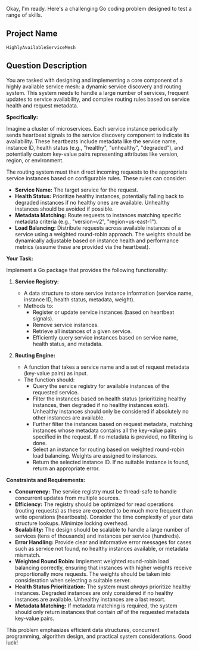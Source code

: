 Okay, I'm ready. Here's a challenging Go coding problem designed to test a range of skills.

## Project Name

`HighlyAvailableServiceMesh`

## Question Description

You are tasked with designing and implementing a core component of a highly available service mesh: a dynamic service discovery and routing system. This system needs to handle a large number of services, frequent updates to service availability, and complex routing rules based on service health and request metadata.

**Specifically:**

Imagine a cluster of microservices. Each service instance periodically sends heartbeat signals to the service discovery component to indicate its availability. These heartbeats include metadata like the service name, instance ID, health status (e.g., "healthy", "unhealthy", "degraded"), and potentially custom key-value pairs representing attributes like version, region, or environment.

The routing system must then direct incoming requests to the appropriate service instances based on configurable rules. These rules can consider:

*   **Service Name:** The target service for the request.
*   **Health Status:** Prioritize healthy instances, potentially falling back to degraded instances if no healthy ones are available.  Unhealthy instances should be avoided if possible.
*   **Metadata Matching:** Route requests to instances matching specific metadata criteria (e.g., "version=v2", "region=us-east-1").
*   **Load Balancing:** Distribute requests across available instances of a service using a weighted round-robin approach. The weights should be dynamically adjustable based on instance health and performance metrics (assume these are provided via the heartbeat).

**Your Task:**

Implement a Go package that provides the following functionality:

1.  **Service Registry:**
    *   A data structure to store service instance information (service name, instance ID, health status, metadata, weight).
    *   Methods to:
        *   Register or update service instances (based on heartbeat signals).
        *   Remove service instances.
        *   Retrieve all instances of a given service.
        *   Efficiently query service instances based on service name, health status, and metadata.

2.  **Routing Engine:**
    *   A function that takes a service name and a set of request metadata (key-value pairs) as input.
    *   The function should:
        *   Query the service registry for available instances of the requested service.
        *   Filter the instances based on health status (prioritizing healthy instances, then degraded if no healthy instances exist). Unhealthy instances should only be considered if absolutely no other instances are available.
        *   Further filter the instances based on request metadata, matching instances whose metadata contains all the key-value pairs specified in the request. If no metadata is provided, no filtering is done.
        *   Select an instance for routing based on weighted round-robin load balancing. Weights are assigned to instances.
        *   Return the selected instance ID. If no suitable instance is found, return an appropriate error.

**Constraints and Requirements:**

*   **Concurrency:** The service registry must be thread-safe to handle concurrent updates from multiple sources.
*   **Efficiency:**  The registry should be optimized for read operations (routing requests) as these are expected to be much more frequent than write operations (heartbeats).  Consider the time complexity of your data structure lookups. Minimize locking overhead.
*   **Scalability:**  The design should be scalable to handle a large number of services (tens of thousands) and instances per service (hundreds).
*   **Error Handling:**  Provide clear and informative error messages for cases such as service not found, no healthy instances available, or metadata mismatch.
*   **Weighted Round Robin:** Implement weighted round-robin load balancing correctly, ensuring that instances with higher weights receive proportionally more requests. The weights should be taken into consideration when selecting a suitable server.
*   **Health Status Prioritization:** The system must *always* prioritize healthy instances. Degraded instances are only considered if no healthy instances are available. Unhealthy instances are a last resort.
*   **Metadata Matching:** If metadata matching is required, the system should only return instances that contain *all* of the requested metadata key-value pairs.

This problem emphasizes efficient data structures, concurrent programming, algorithm design, and practical system considerations. Good luck!
